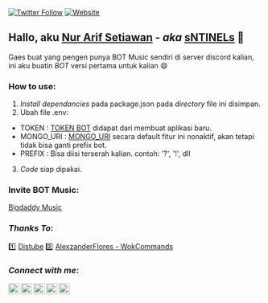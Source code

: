 [![Twitter Follow](https://img.shields.io/twitter/follow/setiawannurarif?color=1DA1F2&logo=twitter&style=for-the-badge)](https://twitter.com/intent/follow?original_referer=https%3A%2F%2Fgithub.com%2Fsetiawannurarif&screen_name=setiawannurarif)
[![Website](https://img.shields.io/website?label=Discord&style=for-the-badge&url=https%3A%2F%2Fdiscord.gg/2RHN4X4)](https://discord.com/invite/2RHN4X4)

## Hallo, aku [Nur Arif Setiawan][aboutme] - _aka_ [sNTINELs][discord] 👋

Gaes buat yang pengen punya BOT Music sendiri di server discord kalian, ini aku buatin _BOT_ versi pertama untuk kalian 😄

### How to use:

1. _Install dependancies_ pada package.json pada _directory_ file ini disimpan.
2. Ubah file .env:

- TOKEN : [TOKEN BOT][discordapi] didapat dari membuat aplikasi baru.
- MONGO_URI : [MONGO_URI][mongouri] secara default fitur ini nonaktif, akan tetapi tidak bisa ganti prefix bot.
- PREFIX : Bisa diisi terserah kalian. contoh: '?', '!', dll

3. _Code_ siap dipakai.

### Invite BOT Music:
[Bigdaddy Music](https://discord.com/oauth2/authorize?client_id=812735420340895764&permissions=70282305&scope=bot)

### _Thanks To_:

1️⃣ [Distube][distube]
2️⃣ [AlexzanderFlores - WokCommands][wokcommands]

### _Connect with me_:

[<img align="left" alt="setiawannurarif | LinkedIn" width="22px" src="https://cdn.jsdelivr.net/npm/simple-icons@v3/icons/linkedin.svg" />][linkedin]
[<img align="left" alt="setiawannurarif | Email" width="22px" src="https://simpleicons.org/icons/microsoftoutlook.svg" />][email]
[<img align="left" alt="setiawannurarif | Twitter" width="22px" src="https://cdn.jsdelivr.net/npm/simple-icons@v3/icons/twitter.svg" />][twitter]
[<img align="left" alt="setiawannurarif | Instagram" width="22px" src="https://cdn.jsdelivr.net/npm/simple-icons@v3/icons/instagram.svg" />][instagram]
[<img align="left" alt="setiawannurarif | Discord" width="22px" src="https://cdn.jsdelivr.net/npm/simple-icons@v3/icons/discord.svg" />][discord]

<br />

[twitter]: https://twitter.com/setiawannurarif
[discord]: https://discord.com/invite/2RHN4X4
[instagram]: https://www.instagram.com/setiawannurarif/
[linkedin]: https://www.linkedin.com/in/setiawannurarif/
[email]: mailto:nurarifsetiawan@outlook.com?subject=Hallo
[distube]: https://distube.js.org/#/
[wokcommands]: https://github.com/AlexzanderFlores/WOKCommands#readme
[discordapi]: https://discord.com/developers/applications
[mongouri]: https://www.mongodb.com/
[aboutme]: https://github.com/setiawannurarif
